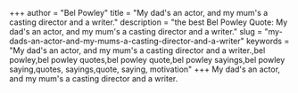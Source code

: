 +++
author = "Bel Powley"
title = "My dad's an actor, and my mum's a casting director and a writer."
description = "the best Bel Powley Quote: My dad's an actor, and my mum's a casting director and a writer."
slug = "my-dads-an-actor-and-my-mums-a-casting-director-and-a-writer"
keywords = "My dad's an actor, and my mum's a casting director and a writer.,bel powley,bel powley quotes,bel powley quote,bel powley sayings,bel powley saying,quotes, sayings,quote, saying, motivation"
+++
My dad's an actor, and my mum's a casting director and a writer.
